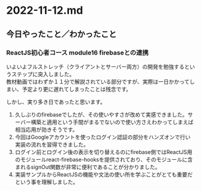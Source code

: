 # 2022-11-12.md

## 今日やったこと／わかったこと

### ReactJS初心者コース module16 firebaseとの連携

いよいよフルストレッチ（クライアントとサーバー両方）の開発を勉強するというステップに突入しました。  
教材動画ではわずか１１分で解説されている部分ですが、実際は一日かかってしまい、予定より更に遅れてしまったことは残念です。  

しかし、実り多き日であったと思います。

1. 久しぶりのfirebaseでしたが、その使いやすさが改めて実感できました。サーバー構築と適用という手間がまるでないので使い方さえわかってしまえば相当応用が効きそうです。
2. 今回はGoogleアカウントを使ったログイン認証の部分をハンズオンで行い実装の流れを習得できました。
3. ログイン前とログイン後の表示を切り替えるのにfirebase側ではReactJS用のモジュールreact-firebase-hooksを提供されており、そのモジュールに含まれるsignOut関数が非常に便利であることが分かりました。
4. 実装サンプルからReactJSの機能や文法の使い所を学ぶことがとても重要だという事を理解しました。
